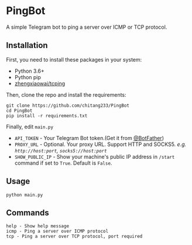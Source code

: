 # PingBot

A simple Telegram bot to ping a server over ICMP or TCP protocol.

## Installation

First, you need to install these packages in your system:

- Python 3.6+
- Python pip
- [zhengxiaowai/tcping](https://github.com/zhengxiaowai/tcping)

Then, clone the repo and install the requirements:

```shell
git clone https://github.com/chitang233/PingBot
cd PingBot
pip install -r requirements.txt
```

Finally, edit `main.py`

- `API_TOKEN` - Your Telegram Bot token.(Get it from [@BotFather](https://t.me/BotFather))
- `PROXY_URL` - Optional. Your proxy URL. Support HTTP and SOCKS5. *e.g. `http://host:port`, `socks5://host:port`*
- `SHOW_PUBLIC_IP` - Show your machine's public IP address in `/start` command if set to `True`. Default is `False`.

## Usage

```shell
python main.py
```

## Commands

```
help - Show help message
icmp - Ping a server over ICMP protocol
tcp - Ping a server over TCP protocol, port required
```
